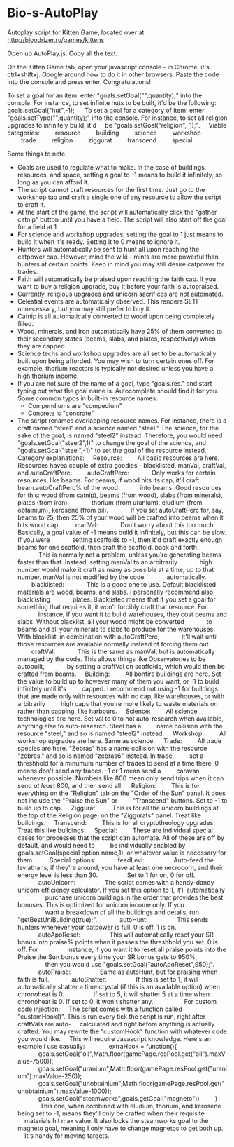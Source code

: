 # Bio-s-AutoPlay
Autoplay script for Kitten Game, located over at http://bloodrizer.ru/games/kittens

Open up AutoPlay.js. Copy all the text.

On the Kitten Game tab, open your javascript console - in Chrome, it's ctrl+shift+j. Google around how to do it in other browsers.
Paste the code into the console and press enter. Congratulations!

To set a goal for an item:
enter "goals.setGoal("<item name>",quantity);" into the console. For instance, to set infinite huts to be built, it'd be the following:
    goals.setGoal("hut",-1);
&nbsp;&nbsp;&nbsp;&nbsp;
To set a goal for a category of item:
enter "goals.setType("<category name>",quantity);" into the console. For instance, to set all religion upgrades to infinitely build, it'd
&nbsp;&nbsp;&nbsp;&nbsp;be "goals.setGoal("religion",-1);".
&nbsp;&nbsp;&nbsp;&nbsp;Viable categories:
&nbsp;&nbsp;&nbsp;&nbsp;&nbsp;&nbsp;&nbsp;&nbsp;resource
&nbsp;&nbsp;&nbsp;&nbsp;&nbsp;&nbsp;&nbsp;&nbsp;building
&nbsp;&nbsp;&nbsp;&nbsp;&nbsp;&nbsp;&nbsp;&nbsp;science
&nbsp;&nbsp;&nbsp;&nbsp;&nbsp;&nbsp;&nbsp;&nbsp;workshop
&nbsp;&nbsp;&nbsp;&nbsp;&nbsp;&nbsp;&nbsp;&nbsp;trade
&nbsp;&nbsp;&nbsp;&nbsp;&nbsp;&nbsp;&nbsp;&nbsp;religion
&nbsp;&nbsp;&nbsp;&nbsp;&nbsp;&nbsp;&nbsp;&nbsp;ziggurat
&nbsp;&nbsp;&nbsp;&nbsp;&nbsp;&nbsp;&nbsp;&nbsp;transcend
&nbsp;&nbsp;&nbsp;&nbsp;&nbsp;&nbsp;&nbsp;&nbsp;special

Some things to note:

 - Goals are used to regulate what to make. In the case of buildings, resources, and space, setting a goal to -1 means to build it
    infinitely, so long as you can afford it.
 - The script cannot craft resources for the first time. Just go to the workshop tab and craft a single one of any resource to allow
    the script to craft it.
 - At the start of the game, the script will automatically click the "gather catnip" button until you have a field. The script will also
    start off the goal for a field at 1.
 - For science and workshop upgrades, setting the goal to 1 just means to build it when it's ready. Setting it to 0 means to ignore it.
 - Hunters will automatically be sent to hunt all upon reaching the catpower cap. However, mind the wiki - mints are more powerful
    than hunters at certain points. Keep in mind you may still desire catpower for trades.
 - Faith will automatically be praised upon reaching the faith cap. If you want to buy a religion upgrade, buy it before your faith is
    autopraised.
 - Currently, religious upgrades and unicorn sacrifices are *not* automated.
 - Celestial events are automatically observed. This renders SETI unnecessary, but you may still prefer to buy it.
 - Catnip is all automatically converted to wood upon being completely filled.
 - Wood, minerals, and iron automatically have 25% of them converted to their secondary states (beams, slabs, and plates, respectively)
    when they are capped.
 - Science techs and workshop upgrades are all set to be automatically built upon being afforded. You may wish to turn certain ones off.
    For example, thorium reactors is typically not desired unless you have a high thorium income.
 - If you are not sure of the name of a goal, type "goals.res." and start typing out what the goal name is. Autocomplete should find it
    for you. Some common typos in built-in resource names:
      - Compendiums are "compedium"
      - Concrete is "concrate"
 - The script renames overlapping resource names. For instance, there is a craft named "steel" and a science named "steel." The science,
    for the sake of the goal, is named "steel2" instead. Therefore, you would need "goals.setGoal("steel2",1)" to change the goal
    of the science, and "goals.setGoal("steel",-1)" to set the goal of the resource instead.
&nbsp;&nbsp;&nbsp;&nbsp;
Category explanations:
&nbsp;&nbsp;&nbsp;&nbsp;Resource:
&nbsp;&nbsp;&nbsp;&nbsp;&nbsp;&nbsp;&nbsp;&nbsp;All basic resources are here. Resources havea couple of extra goodies - blacklisted, manVal, craftVal, and autoCraftPerc.
&nbsp;&nbsp;&nbsp;&nbsp;&nbsp;&nbsp;&nbsp;&nbsp;autoCraftPerc:
&nbsp;&nbsp;&nbsp;&nbsp;&nbsp;&nbsp;&nbsp;&nbsp;&nbsp;&nbsp;&nbsp;&nbsp;Only works for certain resources, like beams. For beams, if wood hits its cap, it'll craft beam.autoCraftPerc% of the wood
&nbsp;&nbsp;&nbsp;&nbsp;&nbsp;&nbsp;&nbsp;&nbsp;&nbsp;&nbsp;&nbsp;&nbsp;into beams. Good resources for this: wood (from catnip), beams (from wood), slabs (from minerals), plates (from iron), 
&nbsp;&nbsp;&nbsp;&nbsp;&nbsp;&nbsp;&nbsp;&nbsp;&nbsp;&nbsp;&nbsp;&nbsp;thorium (from uranium), eludium (from obtainium), kerosene (from oil).
&nbsp;&nbsp;&nbsp;&nbsp;&nbsp;&nbsp;&nbsp;&nbsp;&nbsp;&nbsp;&nbsp;&nbsp;If you set autoCraftPerc for, say, beams to 25, then 25% of your wood will be crafted into beams when it hits wood cap.
&nbsp;&nbsp;&nbsp;&nbsp;&nbsp;&nbsp;&nbsp;&nbsp;manVal:
&nbsp;&nbsp;&nbsp;&nbsp;&nbsp;&nbsp;&nbsp;&nbsp;&nbsp;&nbsp;&nbsp;&nbsp;Don't worry about this too much. Basically, a goal value of -1 means build it infinitely, but this can be slow. If you were
&nbsp;&nbsp;&nbsp;&nbsp;&nbsp;&nbsp;&nbsp;&nbsp;&nbsp;&nbsp;&nbsp;&nbsp;setting scaffolds to -1, then it'd craft exactly enough beams for one scaffold, then craft the scaffold, back and forth.
&nbsp;&nbsp;&nbsp;&nbsp;&nbsp;&nbsp;&nbsp;&nbsp;&nbsp;&nbsp;&nbsp;&nbsp;This is normally not a problem, unless you're generating beams faster than that. Instead, setting manVal to an arbitrarily
&nbsp;&nbsp;&nbsp;&nbsp;&nbsp;&nbsp;&nbsp;&nbsp;&nbsp;&nbsp;&nbsp;&nbsp;high number would make it craft as many as possible at a time, up to that number. manVal is not modified by the code
&nbsp;&nbsp;&nbsp;&nbsp;&nbsp;&nbsp;&nbsp;&nbsp;&nbsp;&nbsp;&nbsp;&nbsp;automatically.
&nbsp;&nbsp;&nbsp;&nbsp;&nbsp;&nbsp;&nbsp;&nbsp;blacklisted:
&nbsp;&nbsp;&nbsp;&nbsp;&nbsp;&nbsp;&nbsp;&nbsp;&nbsp;&nbsp;&nbsp;&nbsp;This is a good one to use. Default blacklisted materials are wood, beams, and slabs. I personally recommend also blacklisting
&nbsp;&nbsp;&nbsp;&nbsp;&nbsp;&nbsp;&nbsp;&nbsp;&nbsp;&nbsp;&nbsp;&nbsp;plates. Blacklisted means that if you set a goal for something that requires it, it won't forcibly craft that resource. For
&nbsp;&nbsp;&nbsp;&nbsp;&nbsp;&nbsp;&nbsp;&nbsp;&nbsp;&nbsp;&nbsp;&nbsp;instance, if you want it to build warehouses, they cost beams and slabs. Without blacklist, all your wood might be converted
&nbsp;&nbsp;&nbsp;&nbsp;&nbsp;&nbsp;&nbsp;&nbsp;&nbsp;&nbsp;&nbsp;&nbsp;to beams and all your minerals to slabs to produce for the warehouses. With blacklist, in combination with autoCraftPerc,
&nbsp;&nbsp;&nbsp;&nbsp;&nbsp;&nbsp;&nbsp;&nbsp;&nbsp;&nbsp;&nbsp;&nbsp;it'll wait until those resources are available normally instead of forcing them out.
&nbsp;&nbsp;&nbsp;&nbsp;&nbsp;&nbsp;&nbsp;&nbsp;craftVal:
&nbsp;&nbsp;&nbsp;&nbsp;&nbsp;&nbsp;&nbsp;&nbsp;&nbsp;&nbsp;&nbsp;&nbsp;This is the same as manVal, but is automatically managed by the code. This allows things like Observatories to be autobuilt,
&nbsp;&nbsp;&nbsp;&nbsp;&nbsp;&nbsp;&nbsp;&nbsp;&nbsp;&nbsp;&nbsp;&nbsp;by setting a craftVal on scaffolds, which would then be crafted from beams.
&nbsp;&nbsp;&nbsp;&nbsp;Building:
&nbsp;&nbsp;&nbsp;&nbsp;&nbsp;&nbsp;&nbsp;&nbsp;All bonfire buildings are here. Set the value to build up to however many of them you want, or -1 to build infinitely until it's
&nbsp;&nbsp;&nbsp;&nbsp;&nbsp;&nbsp;&nbsp;&nbsp;capped. I recommend not using -1 for buildings that are made only with resources with no cap, like warehouses, or with arbitrarily
&nbsp;&nbsp;&nbsp;&nbsp;&nbsp;&nbsp;&nbsp;&nbsp;high caps that you're more likely to waste materials on rather than capping, like harbours.
&nbsp;&nbsp;&nbsp;&nbsp;Science:
&nbsp;&nbsp;&nbsp;&nbsp;&nbsp;&nbsp;&nbsp;&nbsp;All science technologies are here. Set val to 0 to not auto-research when available, anything else to auto-research. Steel has a
&nbsp;&nbsp;&nbsp;&nbsp;&nbsp;&nbsp;&nbsp;&nbsp;name collision with the resource "steel," and so is named "steel2" instead.
&nbsp;&nbsp;&nbsp;&nbsp;Workshop:
&nbsp;&nbsp;&nbsp;&nbsp;&nbsp;&nbsp;&nbsp;&nbsp;All workshop upgrades are here. Same as science.
&nbsp;&nbsp;&nbsp;&nbsp;Trade:
&nbsp;&nbsp;&nbsp;&nbsp;&nbsp;&nbsp;&nbsp;&nbsp;All trade species are here. "Zebras" has a name collision with the resource "zebras," and so is named "zebras6" instead. In trade,
&nbsp;&nbsp;&nbsp;&nbsp;&nbsp;&nbsp;&nbsp;&nbsp;set a threshhold for a minumum number of trades to send at a time there. 0 means don't send any trades. -1 or 1 mean send a
&nbsp;&nbsp;&nbsp;&nbsp;&nbsp;&nbsp;&nbsp;&nbsp;caravan whenever possible. Numbers like 800 mean only send trips when it can send *at least* 800, and then send all.
&nbsp;&nbsp;&nbsp;&nbsp;Religion:
&nbsp;&nbsp;&nbsp;&nbsp;&nbsp;&nbsp;&nbsp;&nbsp;This is for everything on the "Religion" tab on the "Order of the Sun" panel. It does not include the "Praise the Sun" or
&nbsp;&nbsp;&nbsp;&nbsp;&nbsp;&nbsp;&nbsp;&nbsp;"Transcend" buttons. Set to -1 to build up to cap.
&nbsp;&nbsp;&nbsp;&nbsp;Ziggurat:
&nbsp;&nbsp;&nbsp;&nbsp;&nbsp;&nbsp;&nbsp;&nbsp;This is for all the unicorn buildings at the top of the Religion page, on the "Ziggurats" panel. Treat like buildings.
&nbsp;&nbsp;&nbsp;&nbsp;Transcend: 
&nbsp;&nbsp;&nbsp;&nbsp;&nbsp;&nbsp;&nbsp;&nbsp;This is for all cryptotheology upgrades. Treat this like buildings.
&nbsp;&nbsp;&nbsp;&nbsp;Special:
&nbsp;&nbsp;&nbsp;&nbsp;&nbsp;&nbsp;&nbsp;&nbsp;These are individual special cases for processes that the script can automate. All of these are off by default, and would need to
&nbsp;&nbsp;&nbsp;&nbsp;&nbsp;&nbsp;&nbsp;&nbsp;be individually enabled by goals.setGoal(special option name,1), or whatever value is necessary for them.
&nbsp;&nbsp;&nbsp;&nbsp;&nbsp;&nbsp;&nbsp;&nbsp;Special options:
&nbsp;&nbsp;&nbsp;&nbsp;&nbsp;&nbsp;&nbsp;&nbsp;&nbsp;&nbsp;&nbsp;&nbsp;feedLevi:
&nbsp;&nbsp;&nbsp;&nbsp;&nbsp;&nbsp;&nbsp;&nbsp;&nbsp;&nbsp;&nbsp;&nbsp;&nbsp;&nbsp;&nbsp;&nbsp;Auto-feed the leviathans, if they're around, you have at least one necrocorn, and their energy level is less than 30.
&nbsp;&nbsp;&nbsp;&nbsp;&nbsp;&nbsp;&nbsp;&nbsp;&nbsp;&nbsp;&nbsp;&nbsp;&nbsp;&nbsp;&nbsp;&nbsp;Set to 1 for on, 0 for off.
&nbsp;&nbsp;&nbsp;&nbsp;&nbsp;&nbsp;&nbsp;&nbsp;&nbsp;&nbsp;&nbsp;&nbsp;autoUnicorn:
&nbsp;&nbsp;&nbsp;&nbsp;&nbsp;&nbsp;&nbsp;&nbsp;&nbsp;&nbsp;&nbsp;&nbsp;&nbsp;&nbsp;&nbsp;&nbsp;The script comes with a handy-dandy unicorn efficiency calculator. If you set this option to 1, it'll automatically
&nbsp;&nbsp;&nbsp;&nbsp;&nbsp;&nbsp;&nbsp;&nbsp;&nbsp;&nbsp;&nbsp;&nbsp;&nbsp;&nbsp;&nbsp;&nbsp;purchase unicorn buildings in the order that provides the best bonuses. This is optimized for unicorn income only. If you
&nbsp;&nbsp;&nbsp;&nbsp;&nbsp;&nbsp;&nbsp;&nbsp;&nbsp;&nbsp;&nbsp;&nbsp;&nbsp;&nbsp;&nbsp;&nbsp;want a breakdown of all the buildings and details, run "getBestUniBuilding(true);".
&nbsp;&nbsp;&nbsp;&nbsp;&nbsp;&nbsp;&nbsp;&nbsp;&nbsp;&nbsp;&nbsp;&nbsp;autoHunt:
&nbsp;&nbsp;&nbsp;&nbsp;&nbsp;&nbsp;&nbsp;&nbsp;&nbsp;&nbsp;&nbsp;&nbsp;&nbsp;&nbsp;&nbsp;&nbsp;This sends hunters whenever your catpower is full. 0 is off, 1 is on.
&nbsp;&nbsp;&nbsp;&nbsp;&nbsp;&nbsp;&nbsp;&nbsp;&nbsp;&nbsp;&nbsp;&nbsp;autoApoReset:
&nbsp;&nbsp;&nbsp;&nbsp;&nbsp;&nbsp;&nbsp;&nbsp;&nbsp;&nbsp;&nbsp;&nbsp;&nbsp;&nbsp;&nbsp;&nbsp;This will automatically reset your SR bonus into praise% points when it passes the threshhold you set. 0 is off. For
&nbsp;&nbsp;&nbsp;&nbsp;&nbsp;&nbsp;&nbsp;&nbsp;&nbsp;&nbsp;&nbsp;&nbsp;&nbsp;&nbsp;&nbsp;&nbsp;instance, if you want it to reset all praise points into the Praise the Sun bonus every time your SR bonus gets to 950%,
&nbsp;&nbsp;&nbsp;&nbsp;&nbsp;&nbsp;&nbsp;&nbsp;&nbsp;&nbsp;&nbsp;&nbsp;&nbsp;&nbsp;&nbsp;&nbsp;then you would use "goals.setGoal("autoApoReset",950);".
&nbsp;&nbsp;&nbsp;&nbsp;&nbsp;&nbsp;&nbsp;&nbsp;&nbsp;&nbsp;&nbsp;&nbsp;autoPraise:
&nbsp;&nbsp;&nbsp;&nbsp;&nbsp;&nbsp;&nbsp;&nbsp;&nbsp;&nbsp;&nbsp;&nbsp;&nbsp;&nbsp;&nbsp;&nbsp;Same as autoHunt, but for praising when faith is full.
&nbsp;&nbsp;&nbsp;&nbsp;&nbsp;&nbsp;&nbsp;&nbsp;&nbsp;&nbsp;&nbsp;&nbsp;autoShatter:
&nbsp;&nbsp;&nbsp;&nbsp;&nbsp;&nbsp;&nbsp;&nbsp;&nbsp;&nbsp;&nbsp;&nbsp;&nbsp;&nbsp;&nbsp;&nbsp;If this is set to 1, it will automatically shatter a time crystal (if this is an available option) when chronoheat is 0.
&nbsp;&nbsp;&nbsp;&nbsp;&nbsp;&nbsp;&nbsp;&nbsp;&nbsp;&nbsp;&nbsp;&nbsp;&nbsp;&nbsp;&nbsp;&nbsp;If set to 5, it will shatter 5 at a time when chronoheat is 0. If set to 0, it won't shatter any.
&nbsp;&nbsp;&nbsp;&nbsp;&nbsp;&nbsp;&nbsp;&nbsp;&nbsp;&nbsp;&nbsp;&nbsp;&nbsp;&nbsp;&nbsp;&nbsp;
For custom code injection:
&nbsp;&nbsp;&nbsp;&nbsp;The script comes with a function called "customHook()". This is run every tick the script is run, right after craftVals are auto-
&nbsp;&nbsp;&nbsp;&nbsp;calculated and right before anything is actually crafted. You may rewrite the "customHook" function with whatever code you would like.
&nbsp;&nbsp;&nbsp;&nbsp;This will require Javascript knowledge. Here's an example I use casually:
&nbsp;&nbsp;&nbsp;&nbsp;
&nbsp;&nbsp;&nbsp;&nbsp;&nbsp;&nbsp;&nbsp;&nbsp;extraHook = function(){
&nbsp;&nbsp;&nbsp;&nbsp;&nbsp;&nbsp;&nbsp;&nbsp;&nbsp;&nbsp;&nbsp;&nbsp;goals.setGoal("oil",Math.floor(gamePage.resPool.get("oil").maxValue-7500));
&nbsp;&nbsp;&nbsp;&nbsp;&nbsp;&nbsp;&nbsp;&nbsp;&nbsp;&nbsp;&nbsp;&nbsp;goals.setGoal("uranium",Math.floor(gamePage.resPool.get("uranium").maxValue-250));
&nbsp;&nbsp;&nbsp;&nbsp;&nbsp;&nbsp;&nbsp;&nbsp;&nbsp;&nbsp;&nbsp;&nbsp;goals.setGoal("unobtainium",Math.floor(gamePage.resPool.get("unobtainium").maxValue-1000));
&nbsp;&nbsp;&nbsp;&nbsp;&nbsp;&nbsp;&nbsp;&nbsp;&nbsp;&nbsp;&nbsp;&nbsp;goals.setGoal("steamworks",goals.getGoal("magneto"))
&nbsp;&nbsp;&nbsp;&nbsp;&nbsp;&nbsp;&nbsp;&nbsp;}
&nbsp;&nbsp;&nbsp;&nbsp;&nbsp;&nbsp;&nbsp;&nbsp;
&nbsp;&nbsp;&nbsp;&nbsp;This one, when combined with eludium, thorium, and kerosene being set to -1, means they'll only be crafted when their requisite
&nbsp;&nbsp;&nbsp;&nbsp;materials hit max value. It also locks the steamworks goal to the magneto goal, meaning I only have to change magnetos to get both up.
&nbsp;&nbsp;&nbsp;&nbsp;It's handy for moving targets.